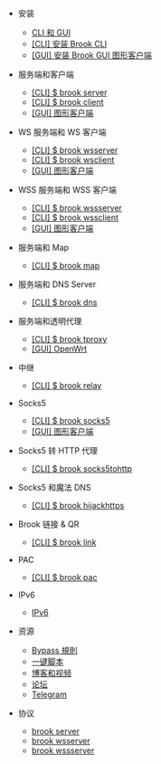 -   安装

    -   [CLI 和 GUI](README.md)
    -   [[CLI] 安装 Brook CLI](install-cli.md)
    -   [[GUI] 安装 Brook GUI 图形客户端](install-gui-client.md)

-   服务端和客户端

    -   [[CLI] \$ brook server](brook-server.md)
    -   [[CLI] \$ brook client](brook-client.md)
    -   [[GUI] 图形客户端](brook-client-gui.md)

-   WS 服务端和 WS 客户端

    -   [[CLI] \$ brook wsserver](brook-wsserver.md)
    -   [[CLI] \$ brook wsclient](brook-wsclient.md)
    -   [[GUI] 图形客户端](brook-wsclient-gui.md)

-   WSS 服务端和 WSS 客户端

    -   [[CLI] \$ brook wssserver](brook-wssserver.md)
    -   [[CLI] \$ brook wssclient](brook-wssclient.md)
    -   [[GUI] 图形客户端](brook-wssclient-gui.md)

-   服务端和 Map

    -   [[CLI] \$ brook map](brook-map.md)

-   服务端和 DNS Server

    -   [[CLI] \$ brook dns](brook-dns.md)

-   服务端和透明代理

    -   [[CLI] \$ brook tproxy](brook-tproxy.md)
    -   [[GUI] OpenWrt](brook-tproxy-gui.md)

-   中继

    -   [[CLI] \$ brook relay](brook-relay.md)

-   Socks5

    -   [[CLI] \$ brook socks5](brook-socks5.md)
    -   [[GUI] 图形客户端](socks5-client-gui.md)

-   Socks5 转 HTTP 代理

    -   [[CLI] \$ brook socks5tohttp](brook-socks5tohttp.md)

-   Socks5 和魔法 DNS

    -   [[CLI] \$ brook hijackhttps](brook-hijackhttps.md)

-   Brook 链接 & QR

    -   [[CLI] \$ brook link](brook-link.md)

-   PAC

    -   [[CLI] \$ brook pac](brook-pac.md)

-   IPv6

    -   [IPv6](ipv6.md)

-   资源

    -   [Bypass 規則](bypass.md)
    -   [一键脚本](installscript.md)
    -   [博客和视频](blogvideo.md)
    -   [论坛](community.md)
    -   [Telegram](telegram.md)

-   协议

    -   [brook server](brook-server-protocol.md)
    -   [brook wsserver](brook-wsserver-protocol.md)
    -   [brook wssserver](brook-wssserver-protocol.md)
